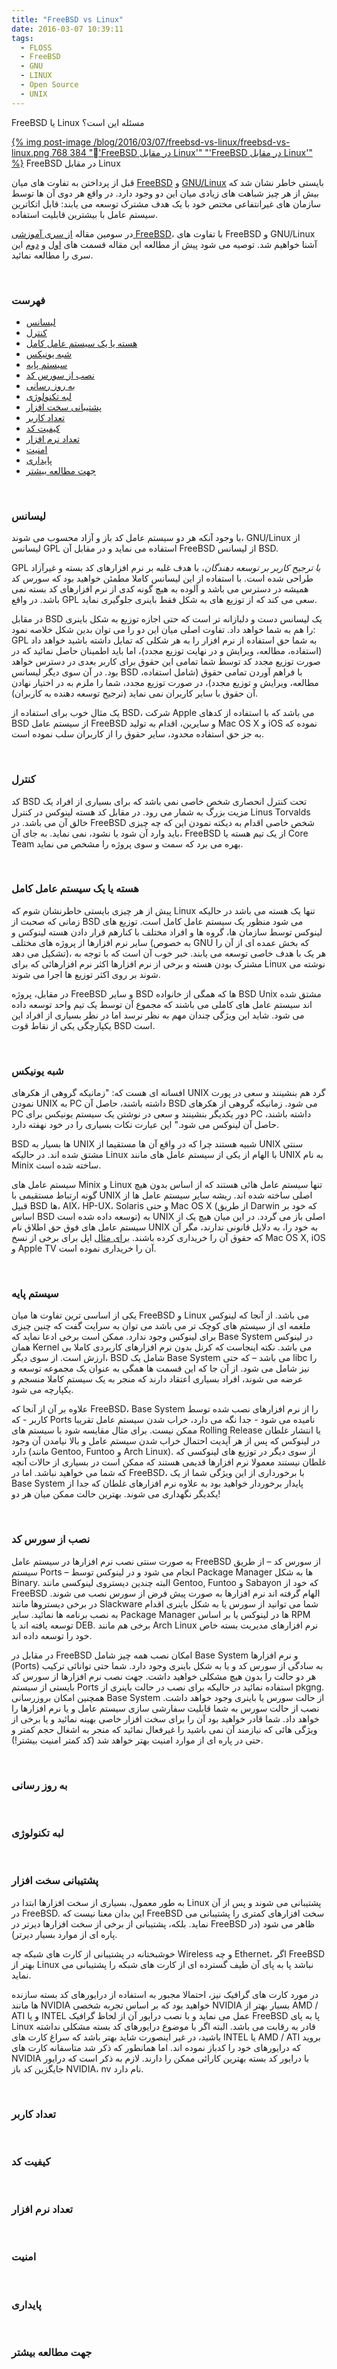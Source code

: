 ```yaml
---
title: "FreeBSD vs Linux"
date: 2016-03-07 10:39:11
tags:
  - FLOSS
  - FreeBSD
  - GNU
  - LINUX
  - Open Source
  - UNIX
---
```


<div class="post-title-fa">FreeBSD یا Linux مسئله این است؟</div>
    
[{% img post-image /blog/2016/03/07/freebsd-vs-linux/freebsd-vs-linux.png 768 384 "'ّFreeBSD در مقابل Linux'" "'FreeBSD در مقابل Linux'" %}](/blog/2016/03/07/freebsd-vs-linux/freebsd-vs-linux.png)
<span class="post-image-title">FreeBSD در مقابل Linux</span>

قبل از پرداختن به تفاوت های میان [FreeBSD](https://www.freebsd.org/) و [GNU/Linux](http://www.gnu.org/gnu/linux-and-gnu.en.html) بایستی خاطر نشان شد که بیش از هر چیز شباهت های زیادی میان این دو وجود دارد. در واقع هر دوی آن ها توسط سازمان های غیرانتفاعی مختص خود با یک هدف مشترک توسعه می یابند: قابل اتکاترین سیستم عامل با بیشترین قابلیت استفاده.

در سومین مقاله [از سری آموزشی FreeBSD](/blog/2016/01/23/the-history-of-freebsd)، با تفاوت های FreeBSD و GNU/Linux آشنا خواهیم شد. توصیه می شود پیش از مطالعه این مقاله قسمت های [اول](/blog/2016/01/23/the-history-of-freebsd/) و [دوم](/blog/2016/01/29/what-is-freebsd-an-overview-of-freebsd-operating-system/) این سری را مطالعه نمائید.

<!-- more -->


<br />

### فهرست ###

* [لیسانس](#license)
* [کنترل](#control)
* [هسته یا یک سیستم عامل کامل](#kernel-vs-operating-system)
* [شبه یونیکس](#unix-like)
* [سیستم پایه](#base-system)
* [نصب از سورس کد](#more-from-source)
* [به روز رسانی](#upgrade)
* [لبه تکنولوژی](#bleeding-edge)
* [پشتیبانی سخت افزار](#hardware-support)
* [تعداد کاربر](#user-base)
* [کیفیت کد](#code-quality)
* [تعداد نرم افزار](#available-software)
* [امنیت](#security)
* [پایداری](#stability)
* [جهت مطالعه بیشتر](#more-resources)


<br />
<a name="license"></a>

### لیسانس ###

با وجود آنکه هر دو سیستم عامل کد باز و آزاد محسوب می شوند، GNU/Linux از لیسانس GPL استفاده می نماید و در مقابل آن FreeBSD از لیسانس BSD.

GPL _با ترجیح کاربر بر توسعه دهندگان_، با هدف غلبه بر نرم افزارهای کد بسته و غیرآزاد طراحی شده است. با استفاده از این لیسانس کاملا مطمئن خواهید بود که سورس کد همیشه در دسترس می باشد و آلوده به هیچ گونه کدی از نرم افزارهای کد بسته نمی باشد. در واقع GPL سعی می کند که از توزیع های به شکل فقط باینری جلوگیری نماید.

در مقابل BSD یک لیسانس دست و دلبازانه تر است که حتی اجازه توزیع به شکل باینری را هم به شما خواهد داد. تفاوت اصلی میان این دو را می توان بدین شکل خلاصه نمود: GPL به شما حق استفاده از نرم افزار را به هر شکلی که تمایل داشته باشید خواهد داد (استفاده، مطالعه، ویرایش و در نهایت توزیع مجدد)، اما باید اطمینان حاصل نمائید که در صورت توزیع مجدد کد توسط شما تمامی این حقوق برای کاربر بعدی در دسترس خواهد بود. در آن سوی دیگر لیسانس BSD با فراهم آوردن تمامی حقوق (شامل استفاده، مطالعه، ویرایش و توزیع مجدد)، در صورت توزیع مجدد، شما را ملزم به در اختیار نهادن آن حقوق با سایر کاربران نمی نماید (ترجیح توسعه دهنده به کاربران).

یک مثال خوب برای استفاده از BSD، شرکت Apple می باشد که با استفاده از کدهای BSD از سیستم عامل FreeBSD و سایرین، اقدام به تولید Mac OS X و iOS نموده که به جز حق استفاده محدود، سایر حقوق را از کاربران سلب نموده است.


<br />
<a name="control"></a>

### کنترل ###

کد BSD تحت کنترل انحصاری شخص خاصی نمی باشد که برای بسیاری از افراد یک مزیت بزرگ به شمار می رود. در مقابل کد هسته لینوکس در کنترل Linus Torvalds خالق آن می باشد. در FreeBSD شخص خاصی اقدام به دیکته نمودن این که چه چیزی باید وارد آن شود یا نشود، نمی نماید. به جای آن، FreeBSD از یک تیم هسته یا Core Team بهره می برد که سمت و سوی پروژه را مشخص می نماید.


<br />
<a name="kernel-vs-operating-system"></a>

### هسته یا یک سیستم عامل کامل ###

پیش از هر چیزی بایستی خاطرنشان شوم که Linux تنها یک هسته می باشد در حالیکه زمانی که صحبت از BSD می شود منظور یک سیستم عامل کامل است. توزیع های لینوکس توسط سازمان ها، گروه ها و افراد مختلف با کنارهم قرار دادن هسته لینوکس و سایر نرم افزارها از پروژه های مختلف (به خصوص GNU که بخش عمده ای از آن را تشکیل می دهد)، هر یک با هدف خاصی توسعه می یابند. خبر خوب آن است که با توجه به مشترک بودن هسته و برخی از نرم افزارها اکثر نرم افزارهائی که برای Linux نوشته می شوند بر روی اکثر توزیع ها اجرا می شوند.

در مقابل، پروژه FreeBSD و سایر BSD ها که همگی از خانواده BSD Unix مشتق شده اند سیستم عامل های کاملی می باشند که مجموع آن توسط یک تیم واحد توسعه داده می شود. شاید این ویژگی چندان مهم به نظر نرسد اما در نظر بسیاری از افراد این یکپارچگی یکی از نقاط قوت BSD است.

<br />
<a name="unix-like"></a>

### شبه یونیکس ###

افسانه ای هست که: "زمانیکه گروهی از هکرهای UNIX گرد هم بنشینند و سعی در پورت نمودن UNIX به PC داشته باشند، حاصل آن BSD می شود. زمانیکه گروهی از هکرهای PC دور یکدیگر بنشینند و سعی در نوشتن یک سیستم یونیکس برای PC داشته باشند، حاصل آن لینوکس می شود." این عبارت نکات بسیاری را در خود نهفته دارد.

BSD ها بسیار به UNIX شبیه هستند چرا که در واقع آن ها مستقیما از UNIX سنتی مشتق شده اند. در حالیکه Linux با الهام از یکی از سیستم عامل های مانند UNIX به نام Minix ساخته شده است.

سیستم عامل های Minix و Linux تنها سیستم عامل هائی هستند که از اساس بدون هیچ گونه ارتباط مستقیمی با UNIX اصلی ساخته شده اند. ریشه سایر سیستم عامل ها از قبیل BSD ها، AIX، HP-UX، Solaris و حتی Mac OS X (از طریق Darwin که خود بر اساس BSD توسعه داده شده است) به UNIX اصلی باز می گردد. در این میان هیچ یک از سیستم عامل های فوق حق اطلاق نام UNIX به خود را، به دلایل قانونی ندارند، مگر آن که حقوق آن را خریداری کرده باشند. [برای مثال](https://en.wikipedia.org/wiki/Single_UNIX_Specification#Currently_Registered_UNIX_systems) اپل برای برخی از نسخ Mac OS X, iOS و Apple TV آن را خریداری نموده است.


<br />
<a name="base-system"></a>

### سیستم پایه ###

یکی از اساسی ترین تفاوت ها میان FreeBSD و Linux می باشد. از آنجا که لینوکس ملغمه ای از سیستم های کوچک تر می باشد می توان به سرایت گفت که چنین چیزی برای لینوکس وجود ندارد. ممکن است برخی ادعا نماید که Base System در لینوکس همان Kernel می باشد. نکته اینجاست که کرنل بدون نرم افزارهای کاربردی کاملا بی ارزش است. از سوی دیگر، BSD شامل یک Base System می باشد – که حتی libc را نیز شامل می شود. از آن جا که این قسمت ها همگی به عنوان یک مجموعه توسعه و عرضه می شوند، افراد بسیاری اعتقاد دارند که منجر به یک سیستم کاملا منسجم و یکپارچه می شود.

علاوه بر آن از آنجا که FreeBSD، Base System را از نرم افزارهای نصب شده توسط کاربر - که Ports نامیده می شود - جدا نگه می دارد، خراب شدن سیستم عامل تقریبا ممکن نیست. برای مثال مقایسه شود با سیستم های Rolling Release یا انتشار غلطان در لینوکس که پس از هر آپدیت احتمال خراب شدن سیستم عامل و بالا نیامدن آن وجود دارد (مانند Gentoo, Funtoo و Arch Linux). از سوی دیگر در توزیع های لینوکسی که غلطان نیستند معمولا نرم افزارها قدیمی هستند که ممکن است در بسیاری از حالات آنچه که شما می خواهید نباشد. اما در FreeBSD، با برخورداری از این ویژگی شما از یک Base System پایدار برخوردار خواهید بود به علاوه نرم افزارهای غلطان که جدا از یکدیگر نگهداری می شوند. بهترین حالت ممکن میان هر دو!



<br />
<a name="more-from-source"></a>

### نصب از سورس کد ###

به صورت سنتی نصب نرم افزارها در سیستم عامل FreeBSD از سورس کد – از طریق سیستم Ports – انجام می شود و در لینوکس توسط Package Manager ها به شکل Binary. البته چندین دیستروی لینوکسی مانند Gentoo, Funtoo و Sabayon که خود از FreeBSD الهام گرفته اند نرم افزارها به صورت پیش فرض از سورس نصب می شوند. در برخی دیستروها مانند Slackware شما می توانید از سورس یا به شکل باینری اقدام به نصب برنامه ها نمائید. سایر Package Manager ها در لینوکس یا بر اساس RPM توسعه یافته اند یا DEB. برخی هم مانند Arch Linux نرم افزارهای مدیریت بسته خاص خود را توسعه داده اند.

در مقابل در FreeBSD امکان نصب همه چیز شامل Base System و نرم افزارها (Ports) به سادگی از سورس کد و یا به شکل باینری وجود دارد. شما حتی توانائی ترکیب هر دو حالت را بدون هیچ مشکلی خواهید داشت. جهت نصب نرم افزارها از سورس کد بایستی از سیستم Ports استفاده نمائید در حالیکه برای نصب در حالت باینری از pkgng. همچنین امکان بروزرسانی Base System از حالت سورس یا باینری وجود خواهد داشت. نصب از حالت سورس به شما قابلیت سفارشی سازی سیستم عامل و یا نرم افزارها را خواهد داد. شما قادر خواهید بود آن را برای سخت افزار خاصی بهینه نمائید و یا برخی از ویژگی هائی که نیازمند آن نمی باشید را غیرفعال نمائید که منجر به اشغال حجم کمتر و حتی در پاره ای از موارد امنیت بهتر خواهد شد (کد کمتر امنیت بیشتر!).




<br />
<a name="upgrade"></a>

### به روز رسانی ###



<br />
<a name="bleeding-edge"></a>

### لبه تکنولوژی ###


<br />
<a name="hardware-support"></a>

### پشتیبانی سخت افزار ###

به طور معمول، بسیاری از سخت افزارها ابتدا در Linux پشتیبانی می شوند و پس از آن در FreeBSD. این بدان معنا نیست که FreeBSD سخت افزارهای کمتری را پشتیبانی می نماید. بلکه، پشتیبانی از برخی از سخت افزارها دیرتر در FreeBSD ظاهر می شود (در پاره ای از موارد بسیار دیرتر).

خوشبختانه در پشتیبانی از کارت های شبکه چه Wireless و چه Ethernet، اگر FreeBSD بهتر از Linux نباشد پا به پای آن طیف گسترده ای از کارت های شبکه را پشتیبانی می نماید.

در مورد کارت های گرافیک نیز، احتمالا مجبور به استفاده از درایورهای کد بسته سازنده ها مانند NVIDIA خواهید بود که بر اساس تجربه شخصی NVIDIA بسیار بهتر از AMD / ATI و یا INTEL عمل می نماید و با نصب درایور آن از لحاظ گرافیک FreeBSD پا به پای Linux قادر به رقابت می باشد. البته اگر با موضوع درایورهای کد بسته مشکلی نداشته باشید، در غیر اینصورت شاید بهتر باشد که سراغ کارت های INTEL یا AMD / ATI بروید که درایورهای خود را کدباز نموده اند. اما همانطور که ذکر شد متاسفانه کارت های NVIDIA با درایور کد بسته بهترین کارائی ممکن را دارند. لازم به ذکر است که درایور جایگزین کد باز NVIDIA، nv نام دارد.


<br />
<a name="user-base"></a>

### تعداد کاربر ###



<br />
<a name="code-quality"></a>

### کیفیت کد ###


<br />
<a name="available-software"></a>

### تعداد نرم افزار ###


<br />
<a name="security"></a>

### امنیت ###


<br />
<a name="stability"></a>

### پایداری ###


<br />
<a name="more-resources"></a>

### جهت مطالعه بیشتر ###


<br />
<a name=""></a>

### ###


<br />
<a name=""></a>

### ###


<br />
<a name=""></a>

### ###


<br />
<a name=""></a>

### ###


<br />

### مقالات مرتبط ###

* [تاریخچه FreeBSD](/blog/2016/01/23/the-history-of-freebsd/)
* [FreeBSD چیست؟ یک نمای کلی از سیستم عامل FreeBSD](/blog/2016/01/29/what-is-freebsd-an-overview-of-freebsd-operating-system/)

